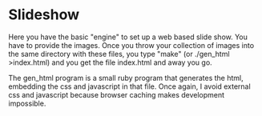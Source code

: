 # Slideshow

Here you have the basic "engine" to set up a web based slide show.
You have to provide the images.
Once you throw your collection of images into the same directory
with these files, you type "make" (or ./gen_html >index.html)
and you get the file index.html and away you go.

The gen_html program is a small ruby program that generates the
html, embedding the css and javascript in that file.
Once again, I avoid external css and javascript because
browser caching makes development impossible.

